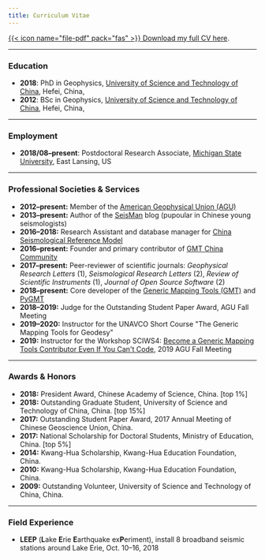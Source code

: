 ```yaml
---
title: Curriculum Vitae
---
```


[{{< icon name="file-pdf" pack="fas" >}} Download my full CV here](/Dongdong_Tian_CV.pdf).

---

### Education

- **2018**: PhD in Geophysics,
  [University of Science and Technology of China](http://en.ustc.edu.cn/), Hefei, China,
- **2012**: BSc in Geophysics,
  [University of Science and Technology of China](http://en.ustc.edu.cn/), Hefei, China,

---

### Employment

- **2018/08–present**: Postdoctoral Research Associate,
					   [Michigan State University](https://msu.edu/), East Lansing, US

---

### Professional Societies & Services

- **2012–present:** Member of the [American Geophysical Union (AGU)](https://sites.agu.org/)
- **2013–present:** Author of the [SeisMan](https://blog.seisman.info) blog (pupoular in Chinese young seismologists)
- **2016–2018:** Research Assistant and database manager for [China Seismological Reference Model](http://chinageorefmodel.org/)
- **2016–present:** Founder and primary contributor of [GMT China Community](http://gmt-china.org/)
- **2017–present:** Peer-reviewer of scientific journals:
                    *Geophysical Research Letters* (1),
                    *Seismological Research Letters* (2),
                    *Review of Scientific Instruments* (1),
                    *Journal of Open Source Software* (2)
- **2018–present:** Core developer of the [Generic Mapping Tools (GMT)](https://www.generic-mapping-tools.org/) and [PyGMT](https://www.pygmt.org/)
- **2018–2019:** Judge for the Outstanding Student Paper Award, AGU Fall Meeting
- **2019–2020:** Instructor for the UNAVCO Short Course "The Generic Mapping Tools for Geodesy"
- **2019:** Instructor for the Workshop SCIWS4: [Become a Generic Mapping Tools Contributor Even If You Can't Code](https://www.agu.org/Events/SCIWS4-Generic-Mapping-Tools), 2019 AGU Fall Meeting

---

### Awards & Honors

- **2018:** President Award, Chinese Academy of Science, China. [top 1%]
- **2018:** Outstanding Graduate Student, University of Science and Technology of China, China. [top 15%]
- **2017:** Outstanding Student Paper Award, 2017 Annual Meeting of Chinese Geoscience Union, China.
- **2017:** National Scholarship for Doctoral Students, Ministry of Education, China. [top 5%]
- **2014:** Kwang-Hua Scholarship, Kwang-Hua Education Foundation, China.
- **2010:** Kwang-Hua Scholarship, Kwang-Hua Education Foundation, China.
- **2009:** Outstanding Volunteer, University of Science and Technology of China, China.

---

### Field Experience

- **LEEP** (**L**ake **E**rie **E**arthquake ex**P**eriment),
  install 8 broadband seismic stations around Lake Erie,
  Oct. 10–16, 2018
